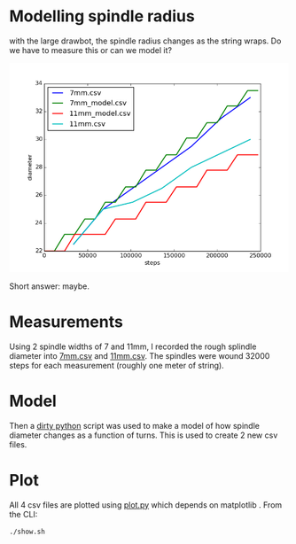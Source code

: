 # Modelling spindle radius

with the large drawbot, the spindle radius changes as the string wraps.
Do we have to measure this or can we model it?

![plot](plot.png)

Short answer: maybe.

# Measurements

Using 2 spindle widths of 7 and 11mm, I recorded the rough splindle diameter into [7mm.csv](7mm.csv) and [11mm.csv](11mm.csv). The spindles were wound 32000 steps for each measurement (roughly one meter of string).

# Model

Then a [dirty python](model.py) script was used to make a model of how spindle diameter changes as a function of turns. This is used to create 2 new csv files.

# Plot

All 4 csv files are plotted using [plot.py](plot.py) which depends on matplotlib . From the CLI:

    ./show.sh
